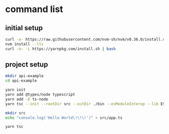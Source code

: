 # command list

## initial setup

```bash
curl -o- https://raw.githubusercontent.com/nvm-sh/nvm/v0.36.0/install.sh | bash
nvm install --lts
curl -o- -L https://yarnpkg.com/install.sh | bash
```

## project setup

```bash
mkdir api-example
cd api-example
```

```bash
yarn init
yarn add @types/node typescript
yarn add -D ts-node
yarn tsc --init --rootDir src --outDir ./bin --esModuleInterop --lib ES2019 --module commonjs --noImplicitAny true
```

```bash
mkdir src
echo "console.log('Hello World\!\!\!')" > src/app.ts
```

```bash
yarn tsc
```
